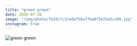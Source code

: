 ```yaml
---
title: "green green"
date: 2020-07-26
image: "/img/photo/7e2dc7c3ce8af58a77ba8f3e25a3cc09.jpg"
instagram: true
---
```


![green green](/img/photo/7e2dc7c3ce8af58a77ba8f3e25a3cc09.jpg)
